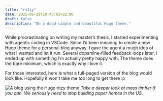 ```yaml
---
title: "ritzy"
date: 2025-06-20T10:43:01+02:00
draft: false
description: "On a dead-simple and beautiful Hugo theme."
---
```


While procrastinating on writing my master’s thesis, I started experimenting with agentic coding in VSCode. Since I’d been meaning to create a new Hugo theme for a personal blog anyway, I gave the agent a rough idea of what I wanted and let it run. Several dopamine-filled feedback loops later, I ended up with something I’m actually pretty happy with. The theme does the bare minimum, which is exactly why I love it.

For those interested, here is what a full-paged version of the blog would look like. Hopefully it won't take me _too_ long to get there :p

![A blog using the Hugo ritzy theme](/images/homepage.png)
*Take a deeper look at mass timber if you can. We seriously need to stop building paper homes in the US.*
